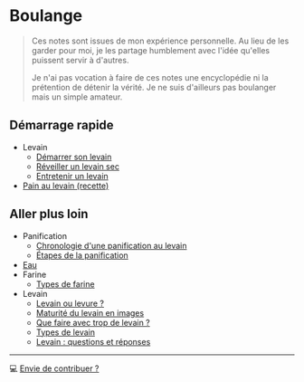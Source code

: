 # Boulange

> Ces notes sont issues de mon expérience personnelle. Au lieu de les garder pour moi,
> je les partage humblement avec l'idée qu'elles puissent servir à d'autres.
>
> Je n'ai pas vocation à faire de ces notes une encyclopédie ni la prétention de détenir
> la vérité. Je ne suis d'ailleurs pas boulanger mais un simple amateur.

## Démarrage rapide

* Levain
  * [Démarrer son levain](levain-demarrer.md)
  * [Réveiller un levain sec](levain-sec.md)
  * [Entretenir un levain](levain-entretien.md)
* [Pain au levain (recette)](pain-au-levain.md)

## Aller plus loin

* Panification
  * [Chronologie d'une panification au levain](antechronologie.md)
  * [Étapes de la panification](etapes-panification.md)
* [Eau](eau.md)
* Farine
  * [Types de farine](farine-type.md)
* Levain
  * [Levain ou levure ?](levain-levure.md)
  * [Maturité du levain en images](levain-maturite-images.md)
  * [Que faire avec trop de levain ?](trop-de-levain.md)
  * [Types de levain](levain-differents-types.md)
  * [Levain : questions et réponses](levain-questions-reponses.md)

---

💻 [Envie de contribuer ?](https://github.com/adericbourg/boulange)

